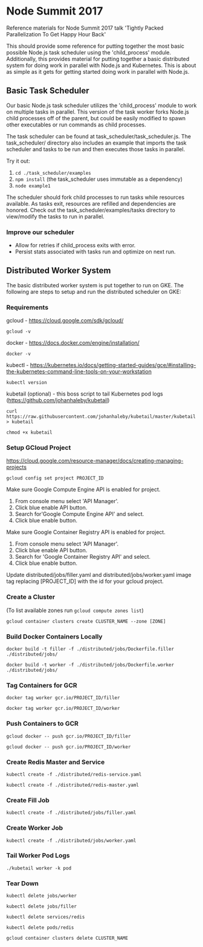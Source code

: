 # Node Summit 2017
Reference materials for Node Summit 2017 talk 'Tightly Packed Parallelization To Get Happy Hour Back'

This should provide some reference for putting together the most basic possible Node.js task scheduler using the 'child_process' module. Additionally, this provides material for putting together a basic distributed system for doing work in parallel with Node.js and Kubernetes. This is about as simple as it gets for getting started doing work in parallel with Node.js.

## Basic Task Scheduler

Our basic Node.js task scheduler utilizes the 'child_process' module to work on multiple tasks in parallel. This version of the task worker forks Node.js child processes off of the parent, but could be easily modified to spawn other executables or run commands as child processes.

The task scheduler can be found at task_scheduler/task_scheduler.js. The task_scheduler/ directory also includes an example that imports the task scheduler and tasks to be run and then executes those tasks in parallel.

Try it out: 

1. `cd ./task_scheduler/examples`
2. `npm install` (the task_scheduler uses immutable as a dependency)
3. `node example1`

The scheduler should fork child processes to run tasks while resources available. As tasks exit, resources are refilled and dependencies are honored. Check out the task_scheduler/examples/tasks directory to view/modify the tasks to run in parallel.

### Improve our scheduler

* Allow for retries if child_process exits with error.
* Persist stats associated with tasks run and optimize on next run.

## Distributed Worker System

The basic distributed worker system is put together to run on GKE. The following are steps to setup and run the distributed scheduler on GKE:

### Requirements

gcloud - https://cloud.google.com/sdk/gcloud/

`gcloud -v`

docker - https://docs.docker.com/engine/installation/

`docker -v`

kubectl - https://kubernetes.io/docs/getting-started-guides/gce/#installing-the-kubernetes-command-line-tools-on-your-workstation

`kubectl version`

kubetail (optional) - this boss script to tail Kubernetes pod logs (https://github.com/johanhaleby/kubetail)

`curl https://raw.githubusercontent.com/johanhaleby/kubetail/master/kubetail > kubetail`

`chmod +x kubetail`

### Setup GCloud Project

https://cloud.google.com/resource-manager/docs/creating-managing-projects

`gcloud config set project PROJECT_ID`

Make sure Google Compute Engine API is enabled for project.

1. From console menu select 'API Manager'.
2. Click blue enable API button.
3. Search for'Google Compute Engine API' and select.
4. Click blue enable button.

Make sure Google Container Registry API is enabled for project.

1. From console menu select 'API Manager'.
2. Click blue enable API button.
3. Search for 'Google Container Registry API' and select.
4. Click blue enable button.

Update distributed/jobs/filler.yaml and distributed/jobs/worker.yaml image tag replacing [PROJECT_ID] with the id for your gcloud project.

### Create a Cluster

(To list available zones run `gcloud compute zones list`)

`gcloud container clusters create CLUSTER_NAME --zone [ZONE]`

### Build Docker Containers Locally

`docker build -t filler -f ./distributed/jobs/Dockerfile.filler ./distributed/jobs/`

`docker build -t worker -f ./distributed/jobs/Dockerfile.worker ./distributed/jobs/`

### Tag Containers for GCR

`docker tag worker gcr.io/PROJECT_ID/filler`

`docker tag worker gcr.io/PROJECT_ID/worker`

### Push Containers to GCR

`gcloud docker -- push gcr.io/PROJECT_ID/filler`

`gcloud docker -- push gcr.io/PROJECT_ID/worker`

### Create Redis Master and Service

`kubectl create -f ./distributed/redis-service.yaml`

`kubectl create -f ./distributed/redis-master.yaml`

### Create Fill Job

`kubectl create -f ./distributed/jobs/filler.yaml`

### Create Worker Job

`kubectl create -f ./distributed/jobs/worker.yaml`

### Tail Worker Pod Logs

`./kubetail worker -k pod`

### Tear Down

`kubectl delete jobs/worker`

`kubectl delete jobs/filler`

`kubectl delete services/redis`

`kubectl delete pods/redis`

`gcloud container clusters delete CLUSTER_NAME`

